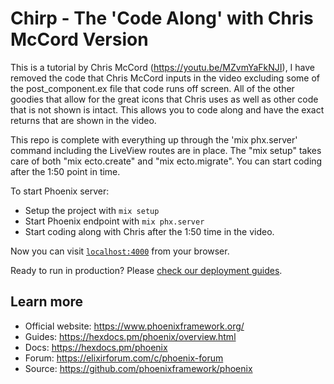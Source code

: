 # Chirp - The 'Code Along' with Chris McCord Version

This is a tutorial by Chris McCord (https://youtu.be/MZvmYaFkNJI), 
I have removed the code that Chris McCord inputs in the video excluding some of the post_component.ex file that code runs off screen.  All of the other goodies that allow for the great icons that Chris uses as well as other code that is not shown is intact.  This allows you to code along and have the exact returns that are shown in the video.

This repo is complete with everything up through the 'mix phx.server' command including the LiveView routes are in place. The "mix setup" takes care of both "mix ecto.create" and "mix ecto.migrate".
You can start coding after the 1:50 point in time. 

To start Phoenix server:

  * Setup the project with `mix setup`
  * Start Phoenix endpoint with `mix phx.server`
  * Start coding along with Chris after the 1:50 time in the video.

Now you can visit [`localhost:4000`](http://localhost:4000) from your browser.

Ready to run in production? Please [check our deployment guides](https://hexdocs.pm/phoenix/deployment.html).

## Learn more

  * Official website: https://www.phoenixframework.org/
  * Guides: https://hexdocs.pm/phoenix/overview.html
  * Docs: https://hexdocs.pm/phoenix
  * Forum: https://elixirforum.com/c/phoenix-forum
  * Source: https://github.com/phoenixframework/phoenix
